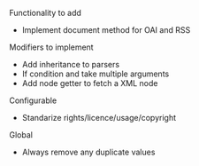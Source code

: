 Functionality to add

- Implement document method for OAI and RSS

Modifiers to implement

- Add inheritance to parsers
- If condition and take multiple arguments
- Add node getter to fetch a XML node

Configurable
- Standarize rights/licence/usage/copyright

Global
- Always remove any duplicate values